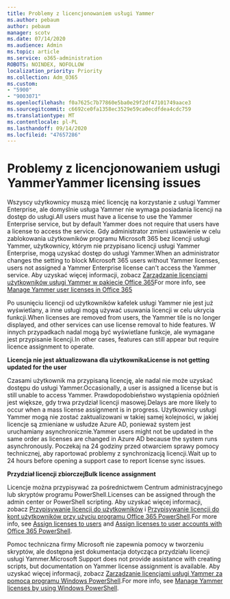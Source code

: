 ```yaml
---
title: Problemy z licencjonowaniem usługi Yammer
ms.author: pebaum
author: pebaum
manager: scotv
ms.date: 07/14/2020
ms.audience: Admin
ms.topic: article
ms.service: o365-administration
ROBOTS: NOINDEX, NOFOLLOW
localization_priority: Priority
ms.collection: Adm_O365
ms.custom:
- "5900"
- "9003071"
ms.openlocfilehash: f0a7625c7b77860e5ba0e29f2df47101749aace3
ms.sourcegitcommit: c6692ce0fa1358ec3529e59ca0ecdfdea4cdc759
ms.translationtype: MT
ms.contentlocale: pl-PL
ms.lasthandoff: 09/14/2020
ms.locfileid: "47657286"
---
```

# <a name="yammer-licensing-issues"></a><span data-ttu-id="dece2-102">Problemy z licencjonowaniem usługi Yammer</span><span class="sxs-lookup"><span data-stu-id="dece2-102">Yammer licensing issues</span></span>

<span data-ttu-id="dece2-103">Wszyscy użytkownicy muszą mieć licencję na korzystanie z usługi Yammer Enterprise, ale domyślnie usługa Yammer nie wymaga posiadania licencji na dostęp do usługi.</span><span class="sxs-lookup"><span data-stu-id="dece2-103">All users must have a license to use the Yammer Enterprise service, but by default Yammer does not require that users have a license to access the service.</span></span> <span data-ttu-id="dece2-104">Gdy administrator zmieni ustawienie w celu zablokowania użytkowników programu Microsoft 365 bez licencji usługi Yammer, użytkownicy, którym nie przypisano licencji usługi Yammer Enterprise, mogą uzyskać dostęp do usługi Yammer.</span><span class="sxs-lookup"><span data-stu-id="dece2-104">When an administrator changes the setting to block Microsoft 365 users without Yammer licenses, users not assigned a Yammer Enterprise license can't access the Yammer service.</span></span> <span data-ttu-id="dece2-105">Aby uzyskać więcej informacji, zobacz [Zarządzanie licencjami użytkowników usługi Yammer w pakiecie Office 365](https://docs.microsoft.com/yammer/manage-yammer-users/manage-yammer-licenses-in-office-365)</span><span class="sxs-lookup"><span data-stu-id="dece2-105">For more info, see [Manage Yammer user licenses in Office 365](https://docs.microsoft.com/yammer/manage-yammer-users/manage-yammer-licenses-in-office-365)</span></span> 

<span data-ttu-id="dece2-106">Po usunięciu licencji od użytkowników kafelek usługi Yammer nie jest już wyświetlany, a inne usługi mogą używać usuwania licencji w celu ukrycia funkcji.</span><span class="sxs-lookup"><span data-stu-id="dece2-106">When licenses are removed from users, the Yammer tile is no longer displayed, and other services can use license removal to hide features.</span></span> <span data-ttu-id="dece2-107">W innych przypadkach nadal mogą być wyświetlane funkcje, ale wymagane jest przypisanie licencji.</span><span class="sxs-lookup"><span data-stu-id="dece2-107">In other cases, features can still appear but require licence assignment to operate.</span></span>  

<span data-ttu-id="dece2-108">**Licencja nie jest aktualizowana dla użytkownika**</span><span class="sxs-lookup"><span data-stu-id="dece2-108">**License is not getting updated for the user**</span></span>  

<span data-ttu-id="dece2-109">Czasami użytkownik ma przypisaną licencję, ale nadal nie może uzyskać dostępu do usługi Yammer.</span><span class="sxs-lookup"><span data-stu-id="dece2-109">Occasionally, a user is assigned a license but is still unable to access Yammer.</span></span> <span data-ttu-id="dece2-110">Prawdopodobieństwo wystąpienia opóźnień jest większe, gdy trwa przydział licencji masowej.</span><span class="sxs-lookup"><span data-stu-id="dece2-110">Delays are more likely to occur when a mass license assignment is in progress.</span></span> <span data-ttu-id="dece2-111">Użytkownicy usługi Yammer mogą nie zostać zaktualizowani w takiej samej kolejności, w jakiej licencje są zmieniane w usłudze Azure AD, ponieważ system jest uruchamiany asynchronicznie.</span><span class="sxs-lookup"><span data-stu-id="dece2-111">Yammer users might not be updated in the same order as licenses are changed in Azure AD because the system runs asynchronously.</span></span> <span data-ttu-id="dece2-112">Poczekaj na 24 godziny przed otwarciem sprawy pomocy technicznej, aby raportować problemy z synchronizacją licencji.</span><span class="sxs-lookup"><span data-stu-id="dece2-112">Wait up to 24 hours before opening a support case to report license sync issues.</span></span>  

<span data-ttu-id="dece2-113">**Przydział licencji zbiorczej**</span><span class="sxs-lookup"><span data-stu-id="dece2-113">**Bulk licence assignment**</span></span>  

<span data-ttu-id="dece2-114">Licencje można przypisywać za pośrednictwem Centrum administracyjnego lub skryptów programu PowerShell.</span><span class="sxs-lookup"><span data-stu-id="dece2-114">Licenses can be assigned through the admin center or PowerShell scripting.</span></span> <span data-ttu-id="dece2-115">Aby uzyskać więcej informacji, zobacz [Przypisywanie licencji do użytkowników](https://docs.microsoft.com/microsoft-365/admin/manage/assign-licenses-to-users) i [Przypisywanie licencji do kont użytkowników przy użyciu programu Office 365 PowerShell](https://docs.microsoft.com/office365/enterprise/powershell/assign-licenses-to-user-accounts-with-office-365-powershell).</span><span class="sxs-lookup"><span data-stu-id="dece2-115">For more info, see [Assign licenses to users](https://docs.microsoft.com/microsoft-365/admin/manage/assign-licenses-to-users) and [Assign licenses to user accounts with Office 365 PowerShell](https://docs.microsoft.com/office365/enterprise/powershell/assign-licenses-to-user-accounts-with-office-365-powershell).</span></span> 

<span data-ttu-id="dece2-116">Pomoc techniczna firmy Microsoft nie zapewnia pomocy w tworzeniu skryptów, ale dostępna jest dokumentacja dotycząca przydziału licencji usługi Yammer.</span><span class="sxs-lookup"><span data-stu-id="dece2-116">Microsoft Support does not provide assistance with creating scripts, but documentation on Yammer license assignment is available.</span></span> <span data-ttu-id="dece2-117">Aby uzyskać więcej informacji, zobacz [Zarządzanie licencjami usługi Yammer za pomocą programu Windows PowerShell](https://docs.microsoft.com/yammer/manage-yammer-users/manage-yammer-licenses-in-office-365#manage-yammer-licenses-by-using-windows-powershell).</span><span class="sxs-lookup"><span data-stu-id="dece2-117">For more info, see [Manage Yammer licenses by using Windows PowerShell](https://docs.microsoft.com/yammer/manage-yammer-users/manage-yammer-licenses-in-office-365#manage-yammer-licenses-by-using-windows-powershell).</span></span>